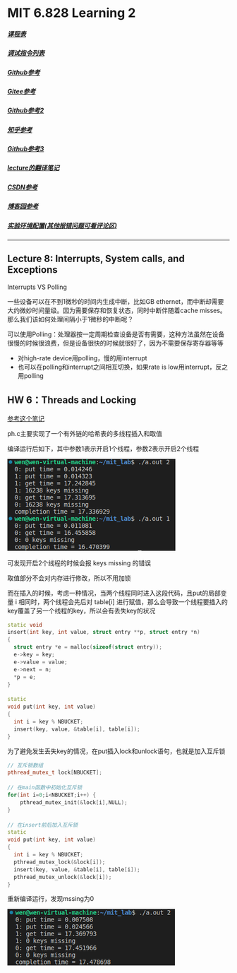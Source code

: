 # MIT 6.828 Learning 2

##### [课程表](https://pdos.csail.mit.edu/6.828/2018/schedule.html)

##### [调试指令列表](https://pdos.csail.mit.edu/6.828/2018/labguide.html)

##### [Github参考](https://github.com/setowenGit/MIT6.828_OS)

##### [Gitee参考](https://gitee.com/rcary/mit6.828/tree/master)

##### [Github参考2](https://github.com/clpsz/mit-jos-2014/tree/master)

##### [知乎参考](https://zhuanlan.zhihu.com/p/166413604)

##### [Github参考3](https://github.com/yunwei37/6.828-2018-labs?tab=readme-ov-file)

##### [lecture的翻译笔记](https://zhuzilin.github.io/blog/tags/6-828/)

##### [CSDN参考](https://blog.csdn.net/qq_43012789?type=blog)

##### [博客园参考](https://www.cnblogs.com/fatsheep9146/p/5451579.html)
##### [实验环境配置(其他报错问题可看评论区)](https://blog.csdn.net/Rcary/article/details/125547980?utm_source=app&app_version=4.17.0)

---

## Lecture 8: Interrupts, System calls, and Exceptions

Interrupts VS Polling

一些设备可以在不到1微秒的时间内生成中断，比如GB ethernet，而中断却需要大约微妙时间量级。因为需要保存和恢复状态，同时中断伴随着cache misses。那么我们该如何处理间隔小于1微秒的中断呢？

可以使用Polling：处理器按一定周期检查设备是否有需要，这种方法虽然在设备很慢的时候很浪费，但是设备很快的时候就很好了，因为不需要保存寄存器等等

* 对high-rate device用polling，慢的用interrupt
* 也可以在polling和interrupt之间相互切换，如果rate is low用interrupt，反之用polling

## HW 6：Threads and Locking

[参考这个笔记](https://blog.csdn.net/userXKk/article/details/107979990)

ph.c主要实现了一个有外链的哈希表的多线程插入和取值

编译运行后如下，其中参数1表示开启1个线程，参数2表示开启2个线程

![](fig/2024-06-14-21-08-26.png)

可发现开启2个线程的时候会报 keys missing 的错误

取值部分不会对内存进行修改，所以不用加锁

而在插入的时候，考虑一种情况，当两个线程同时进入这段代码，且put的局部变量 i 相同时，两个线程会先后对 table[i] 进行赋值，那么会导致一个线程要插入的key覆盖了另一个线程的key，所以会有丢失key的状况

```c++
static void 
insert(int key, int value, struct entry **p, struct entry *n)
{
  struct entry *e = malloc(sizeof(struct entry));
  e->key = key;
  e->value = value;
  e->next = n;
  *p = e;
}

static 
void put(int key, int value)
{
  int i = key % NBUCKET;
  insert(key, value, &table[i], table[i]);
}
```

为了避免发生丢失key的情况，在put插入lock和unlock语句，也就是加入互斥锁

```c++
// 互斥锁数组
pthread_mutex_t lock[NBUCKET];

// 在main函数中初始化互斥锁
for(int i=0;i<NBUCKET;i++) {
    pthread_mutex_init(&lock[i],NULL);
}

// 在insert前后加入互斥锁
static 
void put(int key, int value)
{
  int i = key % NBUCKET;
  pthread_mutex_lock(&lock[i]);
  insert(key, value, &table[i], table[i]);
  pthread_mutex_unlock(&lock[i]);
}
```

重新编译运行，发现mssing为0

![](fig/2024-06-14-21-51-18.png)